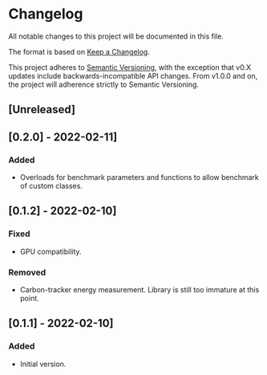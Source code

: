 # Changelog
All notable changes to this project will be documented in this file.

The format is based on [Keep a Changelog](https://keepachangelog.com/en/1.0.0/).

This project adheres to [Semantic Versioning](https://semver.org/spec/v2.0.0.html), with the exception that v0.X updates include backwards-incompatible API changes.
From v1.0.0 and on, the project will adherence strictly to Semantic Versioning.


## [Unreleased]


## [0.2.0] - 2022-02-11]
### Added
- Overloads for benchmark parameters and functions to allow benchmark of custom classes.


## [0.1.2] - 2022-02-10]
### Fixed
- GPU compatibility.

### Removed
- Carbon-tracker energy measurement. Library is still too immature at this point.


## [0.1.1] - 2022-02-10]
### Added
- Initial version.
